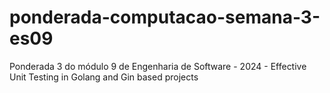 # ponderada-computacao-semana-3-es09
Ponderada 3 do módulo 9 de Engenharia de Software - 2024 - Effective Unit Testing in Golang and Gin based projects
